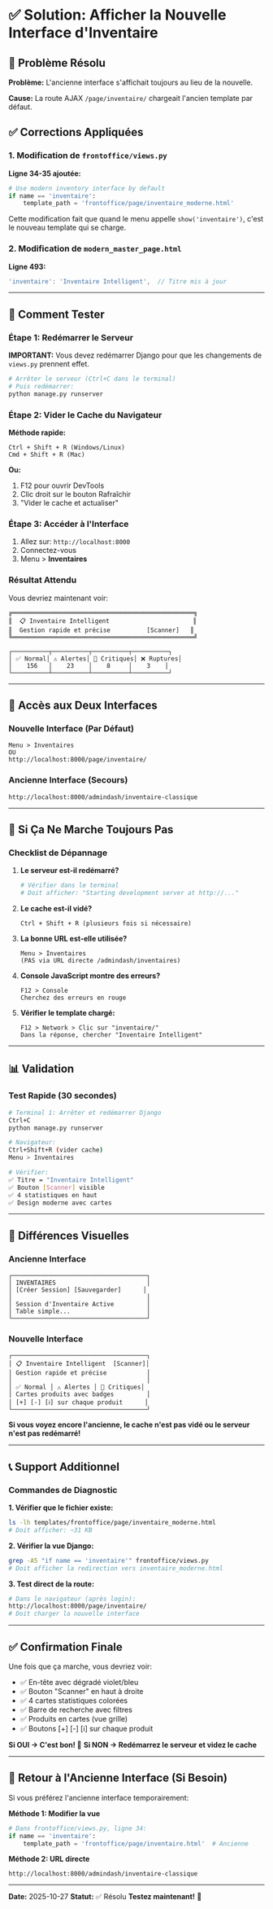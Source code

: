 # ✅ Solution: Afficher la Nouvelle Interface d'Inventaire

## 🔧 Problème Résolu

**Problème:** L'ancienne interface s'affichait toujours au lieu de la nouvelle.

**Cause:** La route AJAX `/page/inventaire/` chargeait l'ancien template par défaut.

## ✅ Corrections Appliquées

### 1. Modification de `frontoffice/views.py`

**Ligne 34-35 ajoutée:**
```python
# Use modern inventory interface by default
if name == 'inventaire':
    template_path = 'frontoffice/page/inventaire_moderne.html'
```

Cette modification fait que quand le menu appelle `show('inventaire')`, c'est le nouveau template qui se charge.

### 2. Modification de `modern_master_page.html`

**Ligne 493:**
```javascript
'inventaire': 'Inventaire Intelligent',  // Titre mis à jour
```

---

## 🚀 Comment Tester

### Étape 1: Redémarrer le Serveur

**IMPORTANT:** Vous devez redémarrer Django pour que les changements de `views.py` prennent effet.

```bash
# Arrêter le serveur (Ctrl+C dans le terminal)
# Puis redémarrer:
python manage.py runserver
```

### Étape 2: Vider le Cache du Navigateur

**Méthode rapide:**
```
Ctrl + Shift + R (Windows/Linux)
Cmd + Shift + R (Mac)
```

**Ou:**
1. F12 pour ouvrir DevTools
2. Clic droit sur le bouton Rafraîchir
3. "Vider le cache et actualiser"

### Étape 3: Accéder à l'Interface

1. Allez sur: `http://localhost:8000`
2. Connectez-vous
3. Menu > **Inventaires**

### Résultat Attendu

Vous devriez maintenant voir:

```
╔══════════════════════════════════════════════════╗
║  📋 Inventaire Intelligent                       ║
║  Gestion rapide et précise          [Scanner]   ║
╚══════════════════════════════════════════════════╝

┌──────────┬──────────┬──────────┬──────────┐
│ ✅ Normal│ ⚠️ Alertes│ 🔴 Critiques│ ❌ Ruptures│
│    156   │    23    │    8     │    3    │
└──────────┴──────────┴──────────┴──────────┘
```

---

## 🔄 Accès aux Deux Interfaces

### Nouvelle Interface (Par Défaut)
```
Menu > Inventaires
OU
http://localhost:8000/page/inventaire/
```

### Ancienne Interface (Secours)
```
http://localhost:8000/admindash/inventaire-classique
```

---

## 🐛 Si Ça Ne Marche Toujours Pas

### Checklist de Dépannage

1. **Le serveur est-il redémarré?**
   ```bash
   # Vérifier dans le terminal
   # Doit afficher: "Starting development server at http://..."
   ```

2. **Le cache est-il vidé?**
   ```
   Ctrl + Shift + R (plusieurs fois si nécessaire)
   ```

3. **La bonne URL est-elle utilisée?**
   ```
   Menu > Inventaires
   (PAS via URL directe /admindash/inventaires)
   ```

4. **Console JavaScript montre des erreurs?**
   ```
   F12 > Console
   Cherchez des erreurs en rouge
   ```

5. **Vérifier le template chargé:**
   ```
   F12 > Network > Clic sur "inventaire/"
   Dans la réponse, chercher "Inventaire Intelligent"
   ```

---

## 📊 Validation

### Test Rapide (30 secondes)

```bash
# Terminal 1: Arrêter et redémarrer Django
Ctrl+C
python manage.py runserver

# Navigateur:
Ctrl+Shift+R (vider cache)
Menu > Inventaires

# Vérifier:
✅ Titre = "Inventaire Intelligent"
✅ Bouton [Scanner] visible
✅ 4 statistiques en haut
✅ Design moderne avec cartes
```

---

## 🎯 Différences Visuelles

### Ancienne Interface
```
┌─────────────────────────────────────┐
│ INVENTAIRES                         │
│ [Créer Session] [Sauvegarder]      │
│                                     │
│ Session d'Inventaire Active         │
│ Table simple...                     │
└─────────────────────────────────────┘
```

### Nouvelle Interface
```
┌─────────────────────────────────────┐
│ 📋 Inventaire Intelligent  [Scanner]│
│ Gestion rapide et précise           │
│                                     │
│ ✅ Normal │ ⚠️ Alertes │ 🔴 Critiques│
│ Cartes produits avec badges         │
│ [+] [-] [ℹ️] sur chaque produit      │
└─────────────────────────────────────┘
```

**Si vous voyez encore l'ancienne, le cache n'est pas vidé ou le serveur n'est pas redémarré!**

---

## 📞 Support Additionnel

### Commandes de Diagnostic

**1. Vérifier que le fichier existe:**
```bash
ls -lh templates/frontoffice/page/inventaire_moderne.html
# Doit afficher: ~31 KB
```

**2. Vérifier la vue Django:**
```bash
grep -A5 "if name == 'inventaire'" frontoffice/views.py
# Doit afficher la redirection vers inventaire_moderne.html
```

**3. Test direct de la route:**
```bash
# Dans le navigateur (après login):
http://localhost:8000/page/inventaire/
# Doit charger la nouvelle interface
```

---

## ✅ Confirmation Finale

Une fois que ça marche, vous devriez voir:

- ✅ En-tête avec dégradé violet/bleu
- ✅ Bouton "Scanner" en haut à droite
- ✅ 4 cartes statistiques colorées
- ✅ Barre de recherche avec filtres
- ✅ Produits en cartes (vue grille)
- ✅ Boutons [+] [-] [ℹ️] sur chaque produit

**Si OUI → C'est bon! 🎉**
**Si NON → Redémarrez le serveur et videz le cache**

---

## 🔄 Retour à l'Ancienne Interface (Si Besoin)

Si vous préférez l'ancienne interface temporairement:

**Méthode 1: Modifier la vue**
```python
# Dans frontoffice/views.py, ligne 34:
if name == 'inventaire':
    template_path = 'frontoffice/page/inventaire.html'  # Ancienne
```

**Méthode 2: URL directe**
```
http://localhost:8000/admindash/inventaire-classique
```

---

**Date:** 2025-10-27
**Statut:** ✅ Résolu
**Testez maintenant!** 🚀
